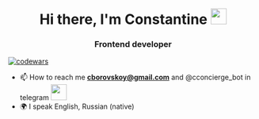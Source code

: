 <h1 align="center">Hi there, I'm Constantine <img src="https://github.com/blackcater/blackcater/raw/main/images/Hi.gif" height="32" /></h1>
<h3 align="center">Frontend developer</h3>

[![codewars](https://www.codewars.com/users/cborovskoy/badges/small)](https://www.codewars.com/users/cborovskoy)  
- 📫 How to reach me **cborovskoy@gmail.com** and @cconcierge_bot in telegram <img src="https://github.com/blackcater/blackcater/raw/main/images/Hi.gif" height="32" />
- 🌍 I speak English, Russian (native)
